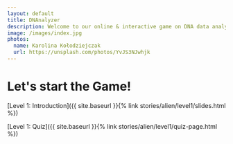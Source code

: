 ```yaml
---
layout: default
title: DNAnalyzer
description: Welcome to our online & interactive game on DNA data analysis
image: /images/index.jpg
photos:
  name: Karolina Kołodziejczak
  url: https://unsplash.com/photos/YvJS3NJwhjk
---
```


# Let's start the Game!

[Level 1: Introduction]({{ site.baseurl }}{% link stories/alien/level1/slides.html %})

[Level 1: Quiz]({{ site.baseurl }}{% link stories/alien/level1/quiz-page.html %})